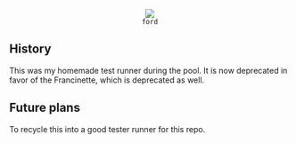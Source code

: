 <div align="center">
  <img src=https://skillicons.dev/icons?i=c />
  <br />
  <code>ford</code>
</div>

## History

This was my homemade test runner during the pool.
It is now deprecated in favor of the Francinette, which is deprecated as well.

## Future plans

To recycle this into a good tester runner for this repo.
